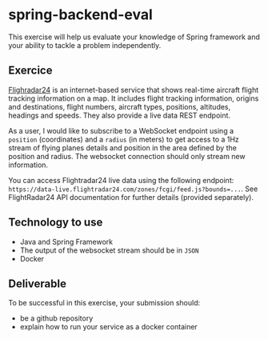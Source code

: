 # spring-backend-eval

This exercise will help us evaluate your knowledge of Spring framework and your ability to tackle a problem independently.

## Exercice

[Flighradar24](https://www.flightradar24.com) is an internet-based service that shows real-time aircraft flight tracking information on a map. It includes flight tracking information, origins and destinations, flight numbers, aircraft types, positions, altitudes, headings and speeds. They also provide a live data REST endpoint.

As a user, I would like to subscribe to a WebSocket endpoint using a `position` (coordinates) and a `radius` (in meters) to get access to a 1Hz stream of flying planes details and position in the area defined by the position and radius. The websocket connection should only stream new information.

You can access Flightradar24 live data using the following endpoint: `https://data-live.flightradar24.com/zones/fcgi/feed.js?bounds=...`. See FlightRadar24 API documentation for further details (provided separately).

## Technology to use

- Java and Spring Framework
- The output of the websocket stream should be in `JSON`
- Docker

## Deliverable

To be successful in this exercise, your submission should:
- be a github repository
- explain how to run your service as a docker container
